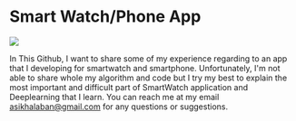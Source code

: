 # Smart Watch/Phone App

![](https://github.com/asikhalaban/Smart-Watch-Phone-App/blob/master/img/smart-phone-app-650.jpg)

In This Github, I want to share some of my experience regarding to an app that I developing for smartwatch and smartphone. Unfortunately, I'm not able to share whole my algorithm and code but I try my best to explain the most important and difficult part of SmartWatch application and Deeplearning that I learn. 
You can reach me at my email asikhalaban@gmail.com for any questions or suggestions.

